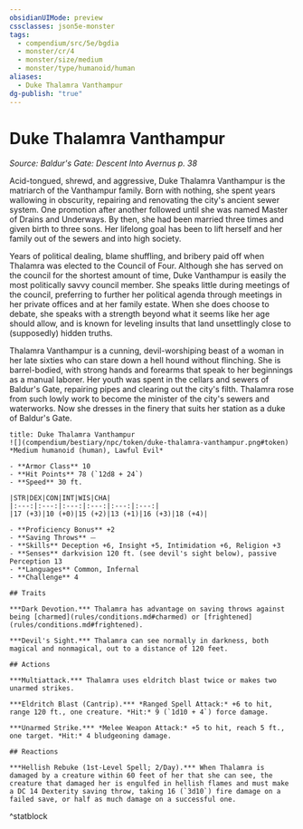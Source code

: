 ```yaml
---
obsidianUIMode: preview
cssclasses: json5e-monster
tags:
  - compendium/src/5e/bgdia
  - monster/cr/4
  - monster/size/medium
  - monster/type/humanoid/human
aliases:
  - Duke Thalamra Vanthampur
dg-publish: "true"
---
```

# Duke Thalamra Vanthampur
*Source: Baldur's Gate: Descent Into Avernus p. 38*  

Acid-tongued, shrewd, and aggressive, Duke Thalamra Vanthampur is the matriarch of the Vanthampur family. Born with nothing, she spent years wallowing in obscurity, repairing and renovating the city's ancient sewer system. One promotion after another followed until she was named Master of Drains and Underways. By then, she had been married three times and given birth to three sons. Her lifelong goal has been to lift herself and her family out of the sewers and into high society.

Years of political dealing, blame shuffling, and bribery paid off when Thalamra was elected to the Council of Four. Although she has served on the council for the shortest amount of time, Duke Vanthampur is easily the most politically savvy council member. She speaks little during meetings of the council, preferring to further her political agenda through meetings in her private offices and at her family estate. When she does choose to debate, she speaks with a strength beyond what it seems like her age should allow, and is known for leveling insults that land unsettlingly close to (supposedly) hidden truths.

Thalamra Vanthampur is a cunning, devil-worshiping beast of a woman in her late sixties who can stare down a hell hound without flinching. She is barrel-bodied, with strong hands and forearms that speak to her beginnings as a manual laborer. Her youth was spent in the cellars and sewers of Baldur's Gate, repairing pipes and clearing out the city's filth. Thalamra rose from such lowly work to become the minister of the city's sewers and waterworks. Now she dresses in the finery that suits her station as a duke of Baldur's Gate.

```ad-statblock
title: Duke Thalamra Vanthampur
![](compendium/bestiary/npc/token/duke-thalamra-vanthampur.png#token)
*Medium humanoid (human), Lawful Evil*

- **Armor Class** 10 
- **Hit Points** 78 (`12d8 + 24`)
- **Speed** 30 ft.

|STR|DEX|CON|INT|WIS|CHA|
|:---:|:---:|:---:|:---:|:---:|:---:|
|17 (+3)|10 (+0)|15 (+2)|13 (+1)|16 (+3)|18 (+4)|

- **Proficiency Bonus** +2
- **Saving Throws** ⏤
- **Skills** Deception +6, Insight +5, Intimidation +6, Religion +3
- **Senses** darkvision 120 ft. (see devil's sight below), passive Perception 13
- **Languages** Common, Infernal
- **Challenge** 4

## Traits

***Dark Devotion.*** Thalamra has advantage on saving throws against being [charmed](rules/conditions.md#charmed) or [frightened](rules/conditions.md#frightened).

***Devil's Sight.*** Thalamra can see normally in darkness, both magical and nonmagical, out to a distance of 120 feet.

## Actions

***Multiattack.*** Thalamra uses eldritch blast twice or makes two unarmed strikes.

***Eldritch Blast (Cantrip).*** *Ranged Spell Attack:* +6 to hit, range 120 ft., one creature. *Hit:* 9 (`1d10 + 4`) force damage.

***Unarmed Strike.*** *Melee Weapon Attack:* +5 to hit, reach 5 ft., one target. *Hit:* 4 bludgeoning damage.

## Reactions

***Hellish Rebuke (1st-Level Spell; 2/Day).*** When Thalamra is damaged by a creature within 60 feet of her that she can see, the creature that damaged her is engulfed in hellish flames and must make a DC 14 Dexterity saving throw, taking 16 (`3d10`) fire damage on a failed save, or half as much damage on a successful one.
```
^statblock